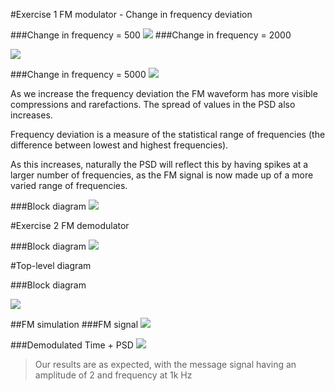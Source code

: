 #Exercise 1 FM modulator - Change in frequency deviation

###Change in frequency = 500
![](https://cloud.githubusercontent.com/assets/2521843/22543861/55eb2c46-e92a-11e6-9583-563f3a9e259c.png)
###Change in frequency = 2000

![](https://cloud.githubusercontent.com/assets/2521843/22543885/6c83eab0-e92a-11e6-8d7a-7e012fd94cbc.png)

###Change in frequency = 5000
![](https://cloud.githubusercontent.com/assets/2521843/22543895/80431ca6-e92a-11e6-97bb-76e41913488d.png)


As we increase the frequency deviation the FM waveform has more visible compressions and rarefactions. The spread of values in the PSD also increases.

Frequency deviation is a measure of the statistical range of frequencies (the difference between lowest and highest frequencies). 

As this increases, naturally the PSD will reflect this by having spikes at a larger number of frequencies, as the FM signal is now made up of a more varied range of frequencies.


###Block diagram
![](https://cloud.githubusercontent.com/assets/2521843/22543826/2629a898-e92a-11e6-9f67-cb2a7fa2c381.png)

#Exercise 2 FM demodulator

###Block diagram
![](https://cloud.githubusercontent.com/assets/2521843/22567911/a3a37060-e989-11e6-877c-49519526f8f4.png)


#Top-level diagram

###Block diagram

![](https://cloud.githubusercontent.com/assets/2521843/22568115/73b67f5e-e98a-11e6-930c-97828612b155.png)

##FM simulation
###FM signal
![](https://cloud.githubusercontent.com/assets/2521843/22568473/e1aa5278-e98b-11e6-8cc0-c5eadf6b5090.png)

###Demodulated Time + PSD
![](https://cloud.githubusercontent.com/assets/2521843/22568533/0c6af198-e98c-11e6-8a3d-60912857c3b4.png)

>Our results are as expected, with the message signal having an amplitude of 2 and frequency at 1k Hz
